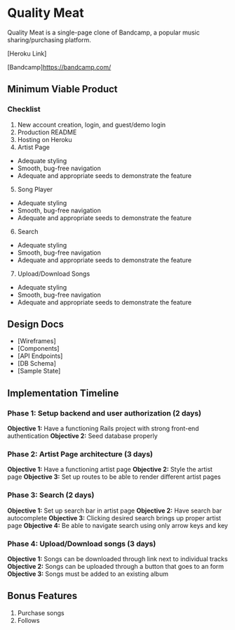 # Quality Meat

Quality Meat is a single-page clone of Bandcamp, a popular music sharing/purchasing platform.

[Heroku Link]

[Bandcamp]https://bandcamp.com/

## Minimum Viable Product

### Checklist

1. New account creation, login, and guest/demo login
2. Production README
3. Hosting on Heroku
4. Artist Page
  * Adequate styling
  * Smooth, bug-free navigation
  * Adequate and appropriate seeds to demonstrate the feature

5. Song Player
  * Adequate styling
  * Smooth, bug-free navigation
  * Adequate and appropriate seeds to demonstrate the feature

6. Search
  * Adequate styling
  * Smooth, bug-free navigation
  * Adequate and appropriate seeds to demonstrate the feature

7. Upload/Download Songs
  * Adequate styling
  * Smooth, bug-free navigation
  * Adequate and appropriate seeds to demonstrate the feature


## Design Docs
  - [Wireframes]
  - [Components]
  - [API Endpoints]
  - [DB Schema]
  - [Sample State]

## Implementation Timeline

### Phase 1: Setup backend and user authorization (2 days)

**Objective 1:** Have a functioning Rails project with strong front-end authentication
**Objective 2:** Seed database properly

### Phase 2: Artist Page architecture (3 days)

**Objective 1:** Have a functioning artist page
**Objective 2:** Style the artist page
**Objective 3:** Set up routes to be able to render different artist pages

### Phase 3: Search (2 days)

**Objective 1:** Set up search bar in artist page
**Objective 2:** Have search bar autocomplete
**Objective 3:** Clicking desired search brings up proper artist page
**Objective 4:** Be able to navigate search using only arrow keys and <Enter> key

### Phase 4: Upload/Download songs (3 days)

**Objective 1:** Songs can be downloaded through <Download> link next to individual tracks
**Objective 2:** Songs can be uploaded through a button that goes to an <Upload> form
**Objective 3:** Songs must be added to an existing album

## Bonus Features

1. Purchase songs
2. Follows
